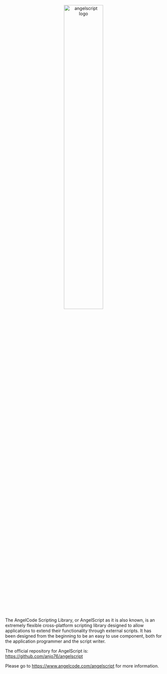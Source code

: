 <p align="center"><img src="https://repository-images.githubusercontent.com/1036687907/6cd0e5bb-3856-4ad1-ac4c-da02be8e3ed7" alt="angelscript logo" width="50%" height="50%"></p>

The AngelCode Scripting Library, or AngelScript as it is also known, is an extremely flexible cross-platform scripting library designed to allow applications to extend their functionality through external scripts. It has been designed from the beginning to be an easy to use component, both for the application programmer and the script writer.

The official repository for AngelScript is: https://github.com/anjo76/angelscript

Please go to https://www.angelcode.com/angelscript for more information.
